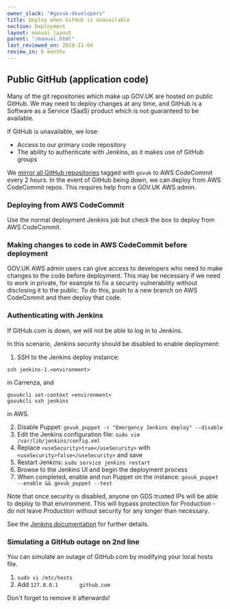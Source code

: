 ```yaml
---
owner_slack: "#govuk-developers"
title: Deploy when GitHub is unavailable
section: Deployment
layout: manual_layout
parent: "/manual.html"
last_reviewed_on: 2019-11-04
review_in: 6 months
---
```


## Public GitHub (application code)

Many of the git repositories which make up GOV.UK are hosted on public GitHub. We may need to deploy changes at any time, and GitHub is a Software as a Service (SaaS) product which is not guaranteed to be available.

If GitHub is unavailable, we lose:

* Access to our primary code repository
* The ability to authenticate with Jenkins, as it makes use of GitHub groups

We [mirror all GitHub repositories](repository-mirroring.html) tagged with `govuk` to AWS CodeCommit every 2 hours. In the event of GitHub being down, we can deploy from AWS CodeCommit repos. This requires help from a GOV.UK AWS admin.

### Deploying from AWS CodeCommit

Use the normal deployment Jenkins job but check the box to deploy from AWS CodeCommit.

### Making changes to code in AWS CodeCommit before deployment

GOV.UK AWS admin users can give access to developers who need to make changes to the code before deployment. This may be necessary if we need to work in private, for example to fix a security vulnerability without disclosing it to the public. To do this, push to a new branch on AWS CodeCommit and then deploy that code.

### Authenticating with Jenkins

If GitHub.com is down, we will not be able to log in to Jenkins.

In this scenario, Jenkins security should be disabled to enable deployment:

1. SSH to the Jenkins deploy instance:

```console
ssh jenkins-1.<environment>
```

in Carrenza, and

```console
govukcli set-context <environment>
govukcli ssh jenkins
```

in AWS.

2. Disable Puppet: `govuk_puppet -r "Emergency Jenkins deploy" --disable`
3. Edit the Jenkins configuration file: `sudo vim /var/lib/jenkins/config.xml`
4. Replace `<useSecurity>true</useSecurity>` with `<useSecurity>false</useSecurity>` and save
5. Restart Jenkins: `sudo service jenkins restart`
6. Browse to the Jenkins UI and begin the deployment process
7. When completed, enable and run Puppet on the instance: `govuk_puppet --enable && govuk_puppet --test`

Note that once security is disabled, anyone on GDS trusted IPs will be able to deploy to that environment. This will bypass protection for Production - do not leave Production without security for any longer than necessary.

See the [Jenkins documentation](https://jenkins.io/doc/book/system-administration/security/#disabling-security) for further details.

### Simulating a GitHub outage on 2nd line

You can simulate an outage of GitHub.com by modifying your local hosts file.

1. `sudo vi /etc/hosts`
2. Add `127.0.0.1       github.com`

Don't forget to remove it afterwards!
